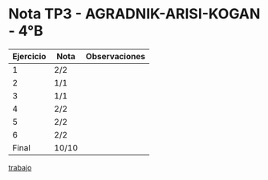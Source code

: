 # Nota TP3 - AGRADNIK-ARISI-KOGAN - 4°B

| Ejercicio | Nota  | Observaciones |
| --------- | ----- | ------------- |
| 1         | 2/2   |               |
| 2         | 1/1   |               |
| 3         | 1/1   |               |
| 4         | 2/2   |               |
| 5         | 2/2   |               |
| 6         | 2/2   |               |
| Final     | 10/10 |               |

[trabajo](https://drive.google.com/file/d/10kvgzk-YNGyk6iMY2vozFD0haZqVLDVX/view)
